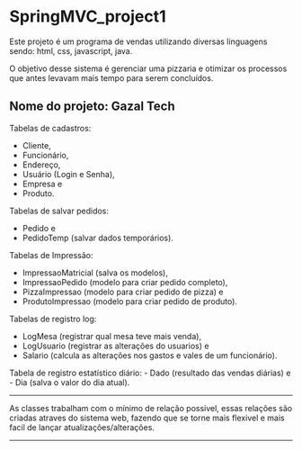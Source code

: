 # SpringMVC_project1
Este projeto é um programa de vendas utilizando diversas linguagens sendo: html, css, javascript, java.

O objetivo desse sistema é gerenciar uma pizzaria e otimizar os processos que antes levavam mais tempo para serem concluídos.

Nome do projeto: Gazal Tech
-------------------------------------------------------------------------------------
Tabelas de cadastros:
  - Cliente,
  - Funcionário,
  - Endereço,
  - Usuário (Login e Senha),
  - Empresa e
  - Produto.
  
Tabelas de salvar pedidos:
  - Pedido e
  - PedidoTemp (salvar dados temporários).
  
 Tabelas de Impressão:
  - ImpressaoMatricial (salva os modelos),
  - ImpressaoPedido (modelo para criar  pedido completo),
  - PizzaImpressao (modelo para criar  pedido de pizza) e
  - ProdutoImpressao (modelo para criar  pedido de produto).
  
 Tabelas de registro log:
  - LogMesa (registrar qual mesa teve mais venda),
  - LogUsuario (registrar as alterações do usuarios) e
  - Salario (calcula as alterações nos gastos e vales de um funcionário).
  
  Tabela de registro estatístico diário:
    - Dado (resultado das vendas diárias) e
    - Dia (salva o valor do dia atual).
    
   -------------------------------------------------------------------------------------
   
  As classes trabalham com o mínimo de relação possivel, essas relações são criadas atraves do sistema web,
  fazendo que se torne mais flexivel e mais facil de lançar atualizações/alterações.
   
   -------------------------------------------------------------------------------------
